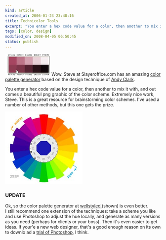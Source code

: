 ```yaml
--- 
kind: article
created_at: 2006-01-23 23:48:16
title: Technicolor Tools
excerpt: "You enter a hex code value for a color, then another to mix it with, and out comes a beautiful png graphic of the color scheme. "
tags: [color, design]
modified_on: 2008-04-05 06:50:45
status: publish
---
```


<img src='/images/colors.jpg' alt='Colors' />Wow. Steve at Slayeroffice.com has an amazing <a href="http://slayeroffice.com/tools/color_palette/">color palette generator</a> based on the design technique of <a href="http://www.stuffandnonsense.co.uk/archives/creating_colour_palettes.html">Andy Clark</a>.

You enter a hex code value for a color, then another to mix it with, and out comes a beautiful png graphic of the color scheme. Extremely nice work, Steve. This is a great resource for brainstorming color schemes. I've used a number of other methods, but this one gets the prize. 


<img src='/images/colorwheel.jpg' alt='colorwheel' /> 

<h3>UPDATE</h3>

Ok, so the color palette generator at <a href="http://wellstyled.com/tools/colorscheme2/index-en.html">wellstyled </a>(shown)  is even better.  
I still recommend one extension of the techniques: take a scheme you like and use Photoshop to adjust the hue locally, and generate as many versions as you need (perhaps for clients or your boss). Then it's even easier to get ideas. If your'e a new web designer, that's a good enough reason on its own to downlo ad a <a href="http://www.adobe.com/support/downloads/main.html">trial of Photoshop</a>, I think. 
